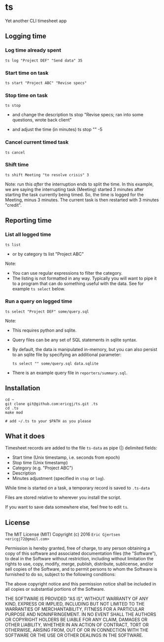 # ts

Yet another CLI timesheet app

## Logging time

### Log time already spent
    ts log "Project DEF" "Send data" 35

    
### Start time on task
    ts start "Project ABC" "Revise specs"

  
### Stop time on task
    ts stop

  - and change the description
        ts stop "Revise specs; ran into some questions, wrote back client"

  - and adjust the time (in minutes)
        ts stop "" -5


### Cancel current timed task
    ts cancel


### Shift time
    ts shift Meeting "to resolve crisis" 3

Note: run this _after_ the interruption ends to split the time.  In this
example, we are saying the interrupting task (Meeting) started 3 minutes
after starting the task currently being timed. So, the time is logged for the
Meeting, minus 3 minutes. The current task is then restarted with 3 minutes
"credit".


## Reporting time

### List all logged time
    ts list

  - or by category
        ts list "Project ABC"

Note:
  - You can use regular expressions to filter the category.
  - The listing is not formatted in any way. Typically you will want to pipe it
    to a program that can do something useful with the data. See for example
    `ts select` below.


### Run a query on logged time
    ts select "Project DEF" some/query.sql

Note: 
  - This requires python and sqlite. 
  - Query files can be any set of SQL statements in sqlite syntax.
  - By default, the data is manipulated in-memory, but you can also persist 
    to an sqlite file by specifying an additional parameter:

        ts select "" some/query.sql data.sqlite

  - There is an example query file in `reporters/summary.sql`.


## Installation

    cd ~
    git clone git@github.com:ericgj/ts.git .ts
    cd .ts
    make mod

    # add ~/.ts to your $PATH as you please


## What it does

Timesheet records are added to the file `ts-data` as pipe (|) delimited fields:

  - Start time (Unix timestamp, i.e. seconds from epoch)
  - Stop time (Unix timestamp)
  - Category (e.g. "Project ABC")
  - Description
  - Minutes adjustment (specified in `stop` or `log`).

While time is started on a task, a temporary record is saved to `.ts-data`

Files are stored relative to wherever you install the script.

If you want to save data somewhere else, feel free to edit `ts`.


## License

The MIT License (MIT) Copyright (c) 2016 `Eric Gjertsen <ericgj72@gmail.com>`

Permission is hereby granted, free of charge, to any person obtaining a
copy of this software and associated documentation files (the "Software"),
to deal in the Software without restriction, including without limitation the
rights to use, copy, modify, merge, publish, distribute, sublicense, and/or
sell copies of the Software, and to permit persons to whom the Software is
furnished to do so, subject to the following conditions:

The above copyright notice and this permission notice shall be included in
all copies or substantial portions of the Software.

THE SOFTWARE IS PROVIDED "AS IS", WITHOUT WARRANTY OF ANY KIND, EXPRESS OR
IMPLIED, INCLUDING BUT NOT LIMITED TO THE WARRANTIES OF MERCHANTABILITY,
FITNESS FOR A PARTICULAR PURPOSE AND NONINFRINGEMENT. IN NO EVENT SHALL
THE AUTHORS OR COPYRIGHT HOLDERS BE LIABLE FOR ANY CLAIM, DAMAGES OR OTHER
LIABILITY, WHETHER IN AN ACTION OF CONTRACT, TORT OR OTHERWISE, ARISING FROM,
OUT OF OR IN CONNECTION WITH THE SOFTWARE OR THE USE OR OTHER DEALINGS IN
THE SOFTWARE.

